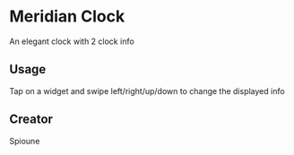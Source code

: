 # Meridian Clock

An elegant clock with 2 clock info

## Usage

Tap on a widget and swipe left/right/up/down to change the displayed info

## Creator

Spioune
